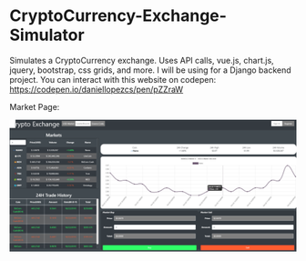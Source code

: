 # CryptoCurrency-Exchange-Simulator
Simulates a CryptoCurrency exchange. Uses API calls, vue.js, chart.js, jquery, bootstrap, css grids, and more. I will be using for a Django backend project.
You can interact with this website on codepen: https://codepen.io/daniellopezcs/pen/pZZraW 

Market Page:


![Alt text](https://github.com/DanielLopezCS/CryptoCurrency-Exchange-Simulator/blob/master/crypto.png "Market Page")
